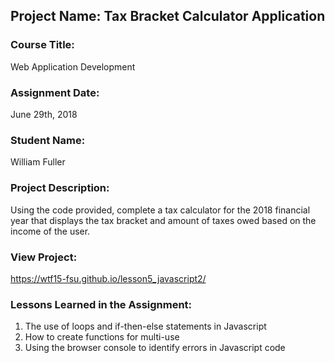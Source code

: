 ## Project Name:  Tax Bracket Calculator Application

### Course Title:
Web Application Development

### Assignment Date:  
June 29th, 2018

### Student Name:  
William Fuller

### Project Description:
Using the code provided, complete a tax calculator for the 2018 financial year that
displays the tax bracket and amount of taxes owed based on the income of the user.

### View Project:
https://wtf15-fsu.github.io/lesson5_javascript2/

### Lessons Learned in the Assignment:
1. The use of loops and if-then-else statements in Javascript
2. How to create functions for multi-use
3. Using the browser console to identify errors in Javascript code

